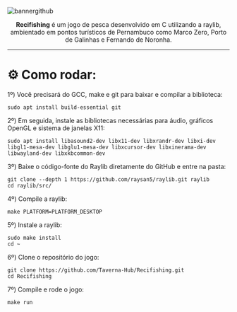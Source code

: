 ![bannergithub](https://github.com/user-attachments/assets/1cf95da2-e9dc-42ca-9eb1-d24bb58ab999)

<p align="center"><b>Recifishing</b> é um jogo de pesca desenvolvido em C utilizando a raylib, ambientado em pontos turísticos de Pernambuco como Marco Zero, Porto de Galinhas e Fernando de Noronha.</p>

---

# ⚙️ Como rodar:

1º)  Você precisará do GCC, make e git para baixar e compilar a biblioteca:
```
sudo apt install build-essential git
```

2º)  Em seguida, instale as bibliotecas necessárias para áudio, gráficos OpenGL e sistema de janelas X11:
```
sudo apt install libasound2-dev libx11-dev libxrandr-dev libxi-dev libgl1-mesa-dev libglu1-mesa-dev libxcursor-dev libxinerama-dev libwayland-dev libxkbcommon-dev
```

3º)  Baixe o código-fonte do Raylib diretamente do GitHub e entre na pasta:
```
git clone --depth 1 https://github.com/raysan5/raylib.git raylib
cd raylib/src/
```

4º)  Compile a raylib:
```
make PLATFORM=PLATFORM_DESKTOP
```

5º)  Instale a raylib:
```
sudo make install
cd ~
```

6º)  Clone o repositório do jogo:
```
git clone https://github.com/Taverna-Hub/Recifishing.git
cd Recifishing
```

7º)  Compile e rode o jogo:
```
make run
```

<br>
